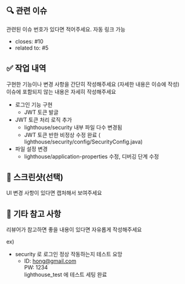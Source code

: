 ## 🔍 관련 이슈

관련된 이슈 번호가 있다면 적어주세요. 자동 링크 가능

- closes: #10
- related to: #5

## ✅ 작업 내역

구현한 기능이나 변경 사항을 간단히 작성해주세요 (자세한 내용은 이슈에 작성)  
이슈에 포함되지 않는 내용은 자세히 작성해주세요

- 로그인 기능 구현
  - JWT 토큰 발글
- JWT 토큰 처리 로직 추가
  - lighthouse/security 내부 파일 다수 변경됨
  - JWT 토큰 반한 비정상 수정 완료 ( lighthouse/security/config/SecurityConfig.java)
- 파일 설정 변경
  - lighthouse/application-properties 수정, 디버깅 단계 수정

## 📸 스크린샷(선택)

UI 변경 사항이 있다면 캡처해서 보여주세요

## 📎 기타 참고 사항

리뷰어가 참고하면 좋을 내용이 있다면 자유롭게 작성해주세요

ex)

- security 로 로그인 정상 작동하는지 테스트 요망
  - ID: hong@gmail.com  
    PW: 1234  
    lighthouse_test 에 테스트 세팅 완료
